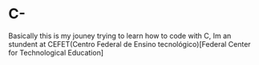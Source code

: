 # C-
Basically this is my jouney trying to learn how to code with C, Im an stundent at CEFET(Centro Federal de Ensino tecnológico)[Federal Center for Technological Education]
